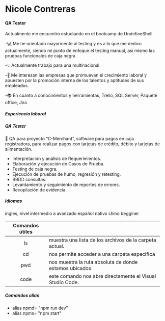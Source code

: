 # Nicole Contreras
#### QA Tester
Actualmente me encuentro estudiando en el bootcamp de UndefineShell.

-💻 Me he orientado mayormente al testing y es a lo que me dedico actualmente, siendo mi punto de enfoque el testing manual, así mismo las pruebas funcionales de caja negra.

-💡 Actualmente trabajo para una multinacional.

-🔎 Me interesan las empresas que promuevan el crecimiento laboral y apuesten por la promoción interna de los talentos y aptitudes de sus empleados.

-📚 En cuanto a conocimientos y herramientas, Trello, SQL Server, Paquete office, Jira

##### Experiencia laboral
##### QA Tester 
🏧 QA para proyecto “C-Merchant”, software para pagos en caja registradora, para realizar pagos con tarjetas de crédito, débito y tarjetas de alimentación. 
* Interpretación y análisis de Requerimientos. 
* Elaboración y ejecución de Casos de Prueba. 
* Testing de caja negra. 
* Ejecución de pruebas de humo, regresión y retesting.
* BBDD consultas. 
* Levantamiento y seguimiento de reportes de errores. 
* Recopilación de evidencia. 

##### Idiomas
ingles, nivel intermedio a avanzado
español nativo
chino begginer

| Comandos útiles | | 
|:------------------------:|----|
| ls | muestra una lista de los archivos de la carpeta actual. |
| cd | nos permite acceder a una carpeta especifica |
|pwd | nos muestra la ruta absoluta de donde estamos ubicados |
| code | este comando nos abre directamente el Visual Studio Code. |

##### Comandos alias
- alias npmd= "npm run dev"
- alias npms= "npm start"
